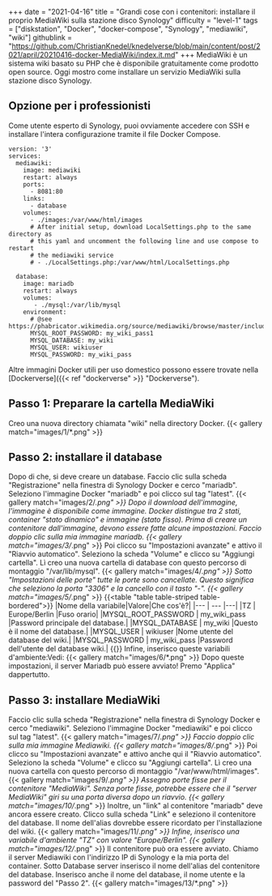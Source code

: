 +++
date = "2021-04-16"
title = "Grandi cose con i contenitori: installare il proprio MediaWiki sulla stazione disco Synology"
difficulty = "level-1"
tags = ["diskstation", "Docker", "docker-compose", "Synology", "mediawiki", "wiki"]
githublink = "https://github.com/ChristianKnedel/knedelverse/blob/main/content/post/2021/april/20210416-docker-MediaWiki/index.it.md"
+++
MediaWiki è un sistema wiki basato su PHP che è disponibile gratuitamente come prodotto open source. Oggi mostro come installare un servizio MediaWiki sulla stazione disco Synology.
## Opzione per i professionisti
Come utente esperto di Synology, puoi ovviamente accedere con SSH e installare l'intera configurazione tramite il file Docker Compose.
```
version: '3'
services:
  mediawiki:
    image: mediawiki
    restart: always
    ports:
      - 8081:80
    links:
      - database
    volumes:
      - ./images:/var/www/html/images
      # After initial setup, download LocalSettings.php to the same directory as
      # this yaml and uncomment the following line and use compose to restart
      # the mediawiki service
      # - ./LocalSettings.php:/var/www/html/LocalSettings.php

  database:
    image: mariadb
    restart: always
    volumes:
       - ./mysql:/var/lib/mysql
    environment:
      # @see https://phabricator.wikimedia.org/source/mediawiki/browse/master/includes/DefaultSettings.php
      MYSQL_ROOT_PASSWORD: my_wiki_pass1
      MYSQL_DATABASE: my_wiki
      MYSQL_USER: wikiuser
      MYSQL_PASSWORD: my_wiki_pass

```
Altre immagini Docker utili per uso domestico possono essere trovate nella [Dockerverse]({{< ref "dockerverse" >}} "Dockerverse").
## Passo 1: Preparare la cartella MediaWiki
Creo una nuova directory chiamata "wiki" nella directory Docker.
{{< gallery match="images/1/*.png" >}}

## Passo 2: installare il database
Dopo di che, si deve creare un database. Faccio clic sulla scheda "Registrazione" nella finestra di Synology Docker e cerco "mariadb". Seleziono l'immagine Docker "mariadb" e poi clicco sul tag "latest".
{{< gallery match="images/2/*.png" >}}
Dopo il download dell'immagine, l'immagine è disponibile come immagine. Docker distingue tra 2 stati, container "stato dinamico" e immagine (stato fisso). Prima di creare un contenitore dall'immagine, devono essere fatte alcune impostazioni. Faccio doppio clic sulla mia immagine mariadb.
{{< gallery match="images/3/*.png" >}}
Poi clicco su "Impostazioni avanzate" e attivo il "Riavvio automatico". Seleziono la scheda "Volume" e clicco su "Aggiungi cartella". Lì creo una nuova cartella di database con questo percorso di montaggio "/var/lib/mysql".
{{< gallery match="images/4/*.png" >}}
Sotto "Impostazioni delle porte" tutte le porte sono cancellate. Questo significa che seleziono la porta "3306" e la cancello con il tasto "-".
{{< gallery match="images/5/*.png" >}}
{{<table "table table-striped table-bordered">}}
|Nome della variabile|Valore|Che cos'è?|
|--- | --- |---|
|TZ	| Europe/Berlin	|Fuso orario|
|MYSQL_ROOT_PASSWORD	| my_wiki_pass	|Password principale del database.|
|MYSQL_DATABASE |	my_wiki	|Questo è il nome del database.|
|MYSQL_USER	| wikiuser |Nome utente del database del wiki.|
|MYSQL_PASSWORD	| my_wiki_pass |Password dell'utente del database wiki.|
{{</table>}}
Infine, inserisco queste variabili d'ambiente:Vedi:
{{< gallery match="images/6/*.png" >}}
Dopo queste impostazioni, il server Mariadb può essere avviato! Premo "Applica" dappertutto.
## Passo 3: installare MediaWiki
Faccio clic sulla scheda "Registrazione" nella finestra di Synology Docker e cerco "mediawiki". Seleziono l'immagine Docker "mediawiki" e poi clicco sul tag "latest".
{{< gallery match="images/7/*.png" >}}
Faccio doppio clic sulla mia immagine Mediawiki.
{{< gallery match="images/8/*.png" >}}
Poi clicco su "Impostazioni avanzate" e attivo anche qui il "Riavvio automatico". Seleziono la scheda "Volume" e clicco su "Aggiungi cartella". Lì creo una nuova cartella con questo percorso di montaggio "/var/www/html/images".
{{< gallery match="images/9/*.png" >}}
Assegno porte fisse per il contenitore "MediaWiki". Senza porte fisse, potrebbe essere che il "server MediaWiki" giri su una porta diversa dopo un riavvio.
{{< gallery match="images/10/*.png" >}}
Inoltre, un "link" al contenitore "mariadb" deve ancora essere creato. Clicco sulla scheda "Link" e seleziono il contenitore del database. Il nome dell'alias dovrebbe essere ricordato per l'installazione del wiki.
{{< gallery match="images/11/*.png" >}}
Infine, inserisco una variabile d'ambiente "TZ" con valore "Europe/Berlin".
{{< gallery match="images/12/*.png" >}}
Il contenitore può ora essere avviato. Chiamo il server Mediawiki con l'indirizzo IP di Synology e la mia porta del container. Sotto Database server inserisco il nome dell'alias del contenitore del database. Inserisco anche il nome del database, il nome utente e la password del "Passo 2".
{{< gallery match="images/13/*.png" >}}